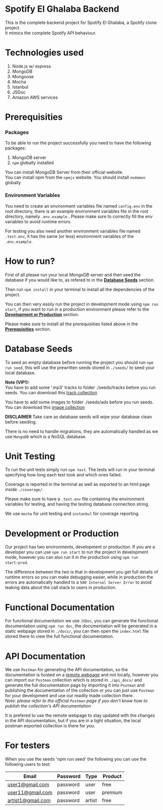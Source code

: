 # Spotify El Ghalaba Backend

This is the complete backend project for Spotify El Ghalaba, a Spotify clone project.\
It mimics the complete Spotify API behaviour.

# Technologies used

1. Node.js w/ express
2. MongoDB
3. Mongoose
4. Mocha
5. Istanbul
6. JSDoc
7. Amazon AWS services

# Prerequisities

### Packages

To be able to run the project successfully you need to have the following packages:

1. MongoDB server
2. `npm` globally installed

You can install MongoDB Server from their official website.\
You can install npm from the `npmjs` website.
You should install `nodemon` globally

### Environment Variables

You need to create an environment variables file named `config.env` in the root directory, there is an example environment variables file in the root directory, namely `.env.example` . Please make sure to correctly fill the env variables to avoid runtime errors.

For testing you also need another environment variables file named `.test.env`, it has the same (or less) environment variables of the `.env.example`.

# How to run?

First of all please run your local MongoDB server and then seed the database if you would like to, as refered to in the [**Database Seeds**](#database-seeds) section.

Then run `npm install` in your terminal to install all the dependencies of the project.

You can then very easily run the project in development mode using `npm run start`, if you want to run in a production environment please refer to the [**Development or Production**](#Development-or-Production) section.

Please make sure to install all the prerequisities listed above in the [**Prerequisities**](#prerequisities) section.

# Database Seeds

To seed an empty database before running the project you should run `npm run seed`, this will use the prewritten seeds stored in `./seeds/` to seed your local database.<br/>

<b>Note (VIP!):</b><br/>
You have to add some '.mp3' tracks to folder ./seeds/tracks before you run seeds. You can download this <a href ="https://drive.google.com/drive/folders/1bcyXMqYylsEWA89Z74ctR3ZZh-GbK_nN?usp=sharing">track collection</a><br/>

You have to add some images to folder ./seeds/ads before you run seeds. You can download this <a href ="https://drive.google.com/file/d/1TTm-SiST5g9nVha__CA_PUVtRomvkJnf/view?usp=sharing">image collection</a><br/>

**DISCLAIMER** Take care as database seeds will wipe your database clean before seeding.

There is no need to handle migrations, they are automatically handled as we use `MongoDB` which is a NoSQL database.

# Unit Testing

To run the unit tests simply run `npm test`. The tests will run in your terminal specifying how long each test took and which ones failed.

Coverage is reported in the terminal as well as exported to an html page inside `./coverage/`.

Please make sure to have a `.test.env` file containing the environment variables for testing, and having the testing database connection string.

We use `mocha` for unit testing and `instanbul` for coverage reporting.

# Development or Production

Our project has two environments, development or production.
If you are a developer you can use `npm run start` to run the project in development mode, however you can also run it in the production using `npm run start:prod`.

The difference between the two is that in development you get full details of runtime errors so you can make debugging easier, while in production the errors are automatically handled to a `500 Internal Server Error` to avoid leaking data about the call stack to users in production.

# Functional Documentation

For functional documentation we use `JSDoc`, you can generate the functional documentation using `npm run doc`, the documentation will be generated in a static webpage stored in `./docs/`, you can then open the `index.html` file stored there to view the full functional documentation.

# API Documentation

We use `Postman` for generating the API documentation, so the documentation is hosted on a [remote webpage](https://documenter.getpostman.com/view/10979846/SzYdRvf2?version=latest) and not locally, however you can import our `Postman` collection which is stored in `./api_docs/` and generate the full documentation page by importing it into `Postman` and publishing the documentation of the collection or you can just use `Postman` for your development and use our readily made collection there.\
_Note: please refer to the official `Postman` page if you don't know how to publish the collection's API documentation_

It is prefered to use the remote webpage to stay updated with the changes in the API documentation, but if you are in a tight situation, the local postman exported collection is there for you.

# For testers

When you use the seeds 'npm run seed' the following you can use the following users to test:

| Email             | Password | Type   | Product |
| ----------------- | -------- | ------ | ------- |
| user1@gmail.com   | password | user   | free    |
| user11@gmail.com  | password | user   | premium |
| artist1@gmail.com | password | artist | free    |

